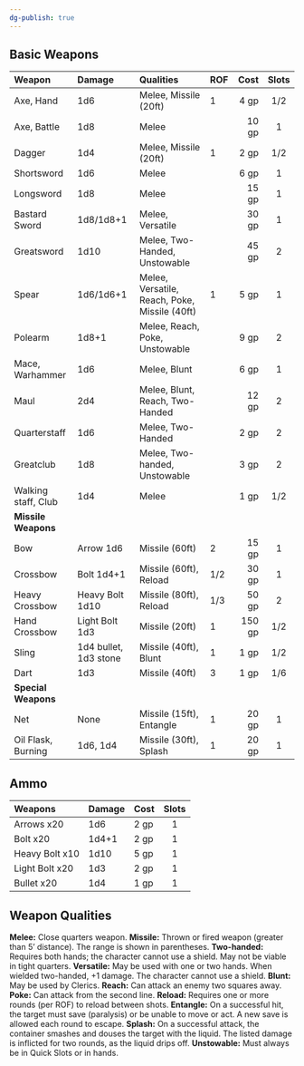 ```yaml
---
dg-publish: true
---
```


## Basic Weapons

| Weapon              | Damage                | Qualities                                     | ROF |   Cost | Slots |
|:------------------- |:--------------------- |:--------------------------------------------- |:--- | ------:|:-----:|
| Axe, Hand           | 1d6                   | Melee, Missile (20ft)                         | 1   |   4 gp |  1/2  |
| Axe, Battle         | 1d8                   | Melee                                         |     |  10 gp |   1   |
| Dagger              | 1d4                   | Melee, Missile (20ft)                         | 1   |   2 gp |  1/2  |
| Shortsword          | 1d6                   | Melee                                         |     |   6 gp |   1   |
| Longsword           | 1d8                   | Melee                                         |     |  15 gp |   1   |
| Bastard Sword       | 1d8/1d8+1             | Melee, Versatile                              |     |  30 gp |   1   |
| Greatsword          | 1d10                  | Melee, Two-Handed, Unstowable                 |     |  45 gp |   2   |
| Spear               | 1d6/1d6+1             | Melee, Versatile, Reach, Poke, Missile (40ft) | 1   |   5 gp |   1   |
| Polearm             | 1d8+1                 | Melee, Reach, Poke, Unstowable                |     |   9 gp |   2   |
| Mace, Warhammer     | 1d6                   | Melee, Blunt                                  |     |   6 gp |   1   |
| Maul                | 2d4                   | Melee, Blunt, Reach, Two-Handed               |     |  12 gp |   2   |
| Quarterstaff        | 1d6                   | Melee, Two-Handed                             |     |   2 gp |   2   |
| Greatclub           | 1d8                   | Melee, Two-handed, Unstowable                 |     |   3 gp |   2   |
| Walking staff, Club | 1d4                   | Melee                                         |     |   1 gp |  1/2  |
| **Missile Weapons** |                       |                                               |     |        |       |
| Bow                 | Arrow 1d6             | Missile (60ft)                                | 2   |  15 gp |   1   |
| Crossbow            | Bolt 1d4+1            | Missile (60ft), Reload                        | 1/2 |  30 gp |   1   |
| Heavy Crossbow      | Heavy Bolt 1d10       | Missile (80ft), Reload                        | 1/3 |  50 gp |   2   |
| Hand Crossbow       | Light Bolt 1d3        | Missile (20ft)                                | 1   | 150 gp |  1/2  |
| Sling               | 1d4 bullet, 1d3 stone | Missile (40ft), Blunt                         | 1   |   1 gp |  1/2  |
| Dart                | 1d3                   | Missile (40ft)                                | 3   |   1 gp |  1/6  |
| **Special Weapons** |                       |                                               |     |        |       |
| Net                 | None                  | Missile (15ft), Entangle                      | 1   |  20 gp |   1   |
| Oil Flask, Burning  | 1d6, 1d4              | Missile (30ft), Splash                        | 1   |  20 gp |   1   |

## Ammo
| Weapons        | Damage | Cost | Slots | 
|:-------------- |:------ |:----- |:-----:|
| Arrows x20     | 1d6    | 2 gp  |   1   |
| Bolt x20       | 1d4+1  | 2 gp  |   1   |
| Heavy Bolt x10 | 1d10   | 5 gp  |   1   |
| Light Bolt x20 | 1d3    | 2 gp  |   1   |
| Bullet x20     | 1d4    | 1 gp  |   1   |
## Weapon Qualities

**Melee:** Close quarters weapon.
**Missile:** Thrown or fired weapon (greater than 5’ distance). The range is shown in parentheses.
**Two-handed:** Requires both hands; the character cannot use a shield. May not be viable in tight quarters.
**Versatile:** May be used with one or two hands. When wielded two-handed, +1 damage. The character cannot use a shield.
**Blunt:** May be used by Clerics.
**Reach:** Can attack an enemy two squares away.
**Poke:** Can attack from the second line.
**Reload:** Requires one or more rounds (per ROF) to reload between shots.
**Entangle:** On a successful hit, the target must save (paralysis) or be unable to move or act. A new save is allowed each round to escape.
**Splash:** On a successful attack, the container smashes and douses the target with the liquid. The listed damage is inflicted for two rounds, as the liquid drips off.
**Unstowable:** Must always be in Quick Slots or in hands.